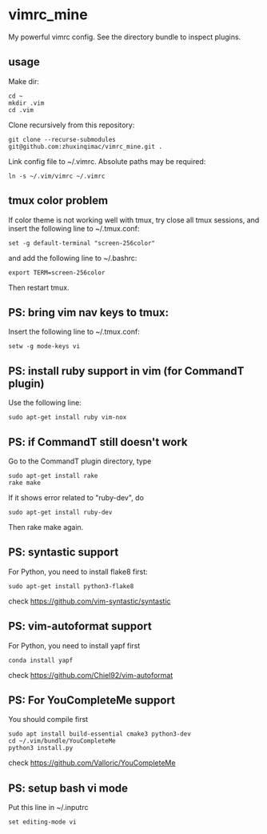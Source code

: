 # vimrc_mine
My powerful vimrc config.
See the directory bundle to inspect plugins.

## usage
Make dir:
```
cd ~
mkdir .vim
cd .vim
```
Clone recursively from this repository:
```
git clone --recurse-submodules git@github.com:zhuxinqimac/vimrc_mine.git .
```
Link config file to ~/.vimrc. Absolute paths may be required:
```
ln -s ~/.vim/vimrc ~/.vimrc
```

## tmux color problem
If color theme is not working well with tmux, try close all tmux sessions, 
and insert the following line to ~/.tmux.conf:
```
set -g default-terminal "screen-256color"
```
and add the following line to ~/.bashrc:
```
export TERM=screen-256color
```
Then restart tmux.

## PS: bring vim nav keys to tmux:
Insert the following line to ~/.tmux.conf:
```
setw -g mode-keys vi
```

## PS: install ruby support in vim (for CommandT plugin)
Use the following line:
```
sudo apt-get install ruby vim-nox
```

## PS: if CommandT still doesn't work
Go to the CommandT plugin directory, type 
```
sudo apt-get install rake
rake make
```
If it shows error related to "ruby-dev", do
```
sudo apt-get install ruby-dev
```
Then rake make again.

## PS: syntastic support
For Python, you need to install flake8 first:
```
sudo apt-get install python3-flake8
```
check https://github.com/vim-syntastic/syntastic

## PS: vim-autoformat support
For Python, you need to install yapf first
```
conda install yapf
```
check https://github.com/Chiel92/vim-autoformat

## PS: For YouCompleteMe support
You should compile first
```
sudo apt install build-essential cmake3 python3-dev
cd ~/.vim/bundle/YouCompleteMe
python3 install.py
```
check https://github.com/Valloric/YouCompleteMe

## PS: setup bash vi mode
Put this line in ~/.inputrc
```
set editing-mode vi
```
